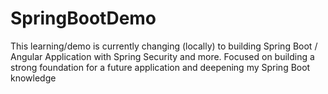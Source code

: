 # SpringBootDemo
This learning/demo is currently changing (locally) to building Spring Boot / Angular Application with Spring Security and more.
Focused on building a strong foundation for a future application and deepening my Spring Boot knowledge

